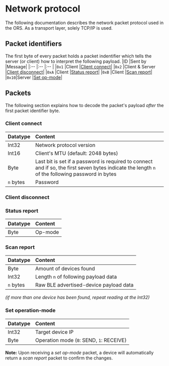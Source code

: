 # Network protocol
The following documentation describes the network packet protocol used in the ORS. As a transport layer, solely TCP/IP is used.

## Packet identifiers
The first byte of every packet holds a packet indentifier which tells the server (or client) how to interpret the following payload.
|ID    |Sent by         |Message|
|:--   |:--             |:--    |
|`0x1` |Client          |[Client connect](#client-connect)|
|`0x2` |Client & Server |[Client disconnect](#client-disconnect)|
|`0xA` |Client          |[Status report](#status-report)|
|`0xB` |Client          |[Scan report](#scan-report)|
|`0x10`|Server          |[Set op-mode](#set-operation-mode)|

## Packets
The following section explains how to decode the packet's payload *after* the first packet identifier byte.
### Client connect
|Datatype|Content|
|:--     |:--    |
|Int32   |Network protocol version|
|Int16   |Client's MTU (default: 2048 bytes)|
|Byte    |Last bit is set if a password is required to connect and if so, the first seven bytes indicate the length `n` of the following password in bytes|
|`n` bytes|Password|

### Client disconnect

### Status report
|Datatype |Content|
|:--      |:--    |
|Byte     |Op-mode|

### Scan report
|Datatype |Content|
|:--      |:--    |
|Byte     |Amount of devices found|
|Int32    |Length `n` of following payload data|
|`n` bytes|Raw BLE advertised-device payload data|
*(if more than one device has been found, repeat reading at the Int32)*

### Set operation-mode
|Datatype |Content|
|:--      |:--    |
|Int32    |Target device IP|
|Byte     |Operation mode (`0`: SEND, `1`: RECEIVE)|
**Note:** Upon receiving a *set op-mode* packet, a device will automatically return a *scan report* packet to confirm the changes.
